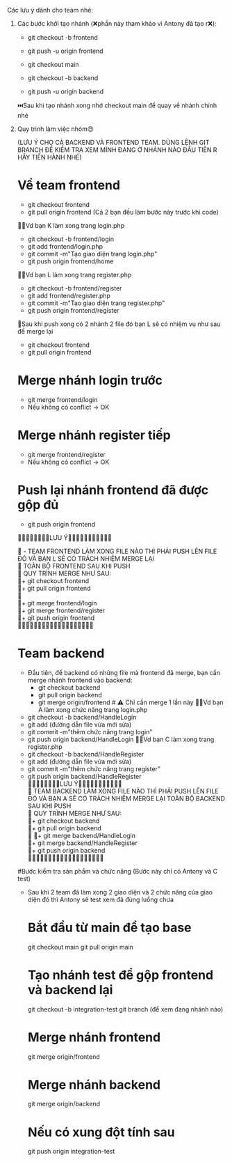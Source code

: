 Các lưu ý dành cho team nhé: 
1. Các bước khởi tạo nhánh (❌phần này tham khảo vì Antony đã tạo r❌):
   - git checkout -b frontend
   - git push -u origin frontend
   
   - git checkout main
     
   - git checkout -b backend
   - git push -u origin backend
     
   ⏭️Sau khi tạo nhánh xong nhớ checkout main để quay về nhánh chính nhé




2. Quy trình làm việc nhóm😍
   
   (LƯU Ý CHO CẢ BACKEND VÀ FRONTEND TEAM. DÙNG LỆNH GIT BRANCH ĐỂ KIỂM TRA XEM MÌNH ĐANG Ở NHÁNH NÀO ĐẦU TIÊN R HÃY TIẾN HÀNH NHÉ)
   
   # Về team frontend
     + git checkout frontend
     + git pull origin frontend (Cả 2 bạn đều làm bước này trước khi code)
       
   🤦‍♂️Vd bạn K làm xong trang login.php
     + git checkout -b frontend/login
     + git add frontend/login.php
     + git commit -m"Tạo giao diện trang login.php"
     + git push origin frontend/home
       
   🤦‍♂️Vd bạn L làm xong trang register.php
     + git checkout -b frontend/register
     + git add frontend/register.php
     + git commit -m"Tạo giao diện trang register.php"
     + git push origin frontend/register
       
   🫡Sau khi push xong có 2 nhánh 2 file đó bạn L sẽ có nhiệm vụ như sau để merge lại
   
     + git checkout frontend
     + git pull origin frontend
     #  Merge nhánh login trước
     + git merge frontend/login
     + Nếu không có conflict → OK
     #  Merge nhánh register tiếp
     + git merge frontend/register
     + Nếu không có conflict → OK
     # Push lại nhánh frontend đã được gộp đủ
     + git push origin frontend
       
   📝📝📝📝📝📝📝📝LƯU Ý📝📝📝📝📝📝📝📝📝📝📝
   
   📝 - TEAM FRONTEND LÀM XONG FILE NÀO THÌ PHẢI PUSH LÊN FILE ĐÓ VÀ BẠN L SẼ CÓ TRÁCH NHIỆM MERGE LẠI  
   📝 TOÀN BỘ FRONTEND SAU KHI PUSH  
   📝 QUY TRÌNH MERGE NHƯ SAU:  
   📝+ git checkout frontend  
   📝+ git pull origin frontend  
   📝  
   📝+ git merge frontend/login   
   📝+ git merge frontend/register  
   📝+ git push origin frontend  
   📝📝📝📝📝📝📝📝📝📝📝📝📝📝📝📝📝📝📝  


    # Team backend
    - Đầu tiên, để backend có những file mà frontend đã merge, bạn cần merge nhánh frontend vào backend:
      + git checkout backend
      + git pull origin backend
      + git merge origin/frontend   # ⚠️ Chỉ cần merge 1 lần này
    🤦‍♂️Vd bạn A làm xong chức năng trang login.php
     + git checkout -b backend/HandleLogin
     + git add (đường dẫn file vừa mới sửa)
     + git commit -m"thêm chức năng trang login"
     + git push origin backend/HandleLogin
   🤦‍♂️Vd bạn C làm xong trang register.php
     + git checkout -b backend/HandleRegister
     + git add (đường dẫn file vừa mới sửa)
     + git commit -m"thêm chức năng trang register"
     + git push origin backend/HandleRegister  
   📝📝📝📝📝📝📝📝LƯU Ý📝📝📝📝📝📝📝📝📝📝📝  
   📝  TEAM BACKEND LÀM XONG FILE NÀO THÌ PHẢI PUSH LÊN FILE ĐÓ VÀ BẠN A SẼ CÓ TRÁCH NHIỆM MERGE LẠI TOÀN BỘ BACKEND SAU KHI PUSH  
   📝 QUY TRÌNH MERGE NHƯ SAU:  
   📝+ git checkout backend  
   📝+ git pull origin backend  
   📝
   📝+ git merge backend/HandleLogin  
   📝+ git merge backend/HandleRegister  
   📝+ git push origin backend  
   📝📝📝📝📝📝📝📝📝📝📝📝📝📝📝📝📝📝📝  

    #Bước kiểm tra sản phẩm và chức năng (Bước này chỉ có Antony và C test)
   - Sau khi 2 team đã làm xong 2 giao diện và 2 chức năng của giao diện đó thì Antony sẽ test xem đã đúng luồng chưa
     # Bắt đầu từ main để tạo base
        git checkout main
        git pull origin main
     # Tạo nhánh test để gộp frontend và backend lại 
        git checkout -b integration-test
        git branch (để xem đang nhánh nào)
     # Merge nhánh frontend
        git merge origin/frontend
     # Merge nhánh backend
        git merge origin/backend
     # Nếu có xung đột tính sau
     git push origin integration-test


       

   
   
